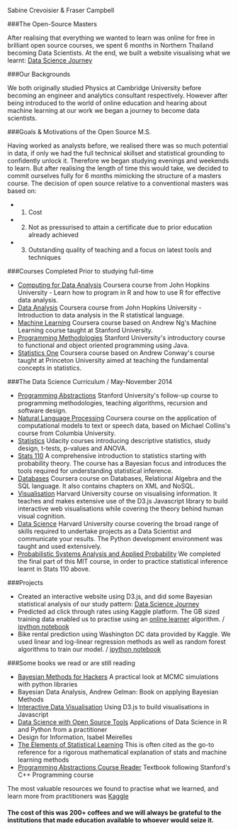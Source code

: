 Sabine Crevoisier & Fraser Campbell 

###The Open-Source Masters

After realising that everything we wanted to learn was online for free in brilliant open source courses, we spent 6 months in Northern Thailand becoming Data Scientists. At the end, we built a website visualising what we learnt:
[Data Science Journey](http://datasciencejourney.com/)

###Our Backgrounds

We both originally studied Physics at Cambridge University before becoming an engineer and analytics consultant respectively. However after being introduced to the world of online education and hearing about machine learning at our work we began a journey to become data scientists.

###Goals & Motivations of the Open Source M.S.

Having worked as analysts before, we realised there was so much potential in data, if only we had the full technical skillset and statistical grounding to confidently unlock it. Therefore we began studying evenings and weekends to learn. But after realising the length of time this would take, we decided to commit ourselves fully for 6 months mimicking the structure of a masters course. The decision of open source relative to a conventional masters was based on:
* 1. Cost
* 2. Not as pressurised to attain a certificate due to prior education already achieved
* 3. Outstanding quality of teaching and a focus on latest tools and techniques

###Courses Completed Prior to studying full-time
* [Computing for Data Analysis](https://www.coursera.org/course/compdata) Coursera course from John Hopkins University - Learn how to program in R and how to use R for effective data analysis.
* [Data Analysis](https://www.coursera.org/course/dataanalysis) Coursera course from John Hopkins University - Introduction to data analysis in the R statistical language.
* [Machine Learning](https://class.coursera.org/ml-004) Coursera course based on Andrew Ng's Machine Learning course taught at Stanford University.
* [Programming Methodologies](http://see.stanford.edu/errors/default.aspx?aspxerrorpath=/see/courseinfo.aspx) Stanford University's introductory course to functional and object oriented programming using Java.
* [Statistics One](https://class.coursera.org/ml-004) Coursera course based on Andrew Conway's course taught at Princeton University aimed at teaching the fundamental concepts in statistics.

###The Data Science Curriculum / May-November 2014
* [Programming Abstractions](http://see.stanford.edu/errors/default.aspx?aspxerrorpath=/see/courseinfo.aspx) Stanford University's follow-up course to programming methodologies, teaching algorithms, recursion and software design.
* [Natural Language Processing](https://class.coursera.org/nlangp-001) Coursera course on the application of computational models to text or speech data, based on Michael Collins's course from Columbia University.
* [Statistics](https://www.udacity.com/course/viewer#!/c-st095) Udacity courses introducing descriptive statistics, study design, t-tests, p-values and ANOVA.
* [Stats 110](http://projects.iq.harvard.edu/stat110/home) A comprehensive introduction to statistics starting with probability theory. The course has a Bayesian focus and introduces the tools required for understanding statistical inference.
* [Databases](https://class.coursera.org/db) Coursera course on Databases, Relational Algebra and the SQL language. It also contains chapters on XML and NoSQL.
* [Visualisation](http://www.cs171.org/#!index.md) Harvard University course on visualising information. It teaches and makes extensive use of the D3.js Javascript library to build interactive web visualisations while covering the theory behind human visual cognition.
* [Data Science](http://cs109.org/) Harvard University course covering the broad range of skills required to undertake projects as a Data Scientist and communicate your results. The Python development environment was taught and used extensively.
* [Probabilistic Systems Analysis and Applied Probability](http://ocw.mit.edu/courses/electrical-engineering-and-computer-science/6-041-probabilistic-systems-analysis-and-applied-probability-fall-2010/) We completed the final part of this MIT course, in order to practice statistical inference learnt in Stats 110 above.

###Projects
* Created an interactive website using D3.js, and did some Bayesian statistical analysis of our study pattern:
[Data Science Journey](http://datasciencejourney.com/)
* Predicted ad click through rates using Kaggle platform. The GB sized training data enabled us to practise using an [online learner](http://hunch.net/~vw/) algorithm. / [ipython notebook](http://nbviewer.ipython.org/github/fraser-campbell/Machine-Learning-Projects/blob/master/Avazu/Avazu%20Click%20Through%20Rate.ipynb)
* Bike rental prediction using Washington DC data provided by Kaggle. We used linear and log-linear regression methods as well as random forest algorithms to train our model. / [ipython notebook](http://nbviewer.ipython.org/github/fraser-campbell/Machine-Learning-Projects/blob/master/Bike%20Sharing/Bike%20Sharing.ipynb)

###Some books we read or are still reading
* [Bayesian Methods for Hackers](https://github.com/CamDavidsonPilon/Probabilistic-Programming-and-Bayesian-Methods-for-Hackers) A practical look at MCMC simulations with python libraries
* Bayesian Data Analysis, Andrew Gelman: Book on applying Bayesian Methods
* [Interactive Data Visualisation](http://alignedleft.com/tutorials/d3) Using D3.js to build visualisations in Javascript
* [Data Science with Open Source Tools](http://it-ebooks.info/book/624/) Applications of Data Science in R and Python from a practitioner
* Design for Information, Isabel Meirelles
* [The Elements of Statistical Learning](http://statweb.stanford.edu/~tibs/ElemStatLearn/) This is often cited as the go-to reference for a rigorous mathematical explanation of stats and machine learning methods
* [Programming Abstractions Course Reader](http://web.stanford.edu/class/cs106l/course-reader/full_course_reader.pdf) Textbook following Stanford's C++ Programming course

The most valuable resources we found to practise what we learned, and learn more from practitioners was [Kaggle](https://www.kaggle.com/)

#### The cost of this was 200+ coffees and we will always be grateful to the institutions that made education available to whoever would seize it.